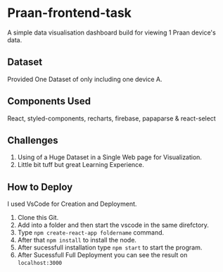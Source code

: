 # Praan-frontend-task
A simple data visualisation dashboard build for viewing 1 Praan device's data.

## Dataset
Provided One Dataset of only including one device A.

## Components Used
React, styled-components, recharts, firebase, papaparse & react-select

## Challenges
1. Using of a Huge Dataset in a Single Web page for Visualization.
2. Little bit tuff but great Learning Experience.

## How to Deploy
I used VsCode for Creation and Deployment.
1. Clone this Git.
2. Add into a folder and then start the vscode in the same direfctory.
3. Type `npm create-react-app foldername` command.
4. After that `npm install` to install the node.
5. After sucessfull installation type `npm start` to start the program.
6. After Sucessfull Full Deployment you can see the result on `localhost:3000`
